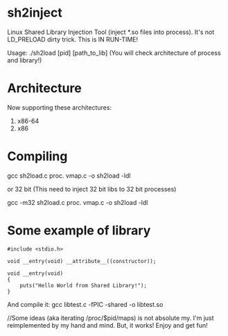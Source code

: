 # sh2inject
Linux Shared Library Injection Tool (inject *.so files into process). It's not LD_PRELOAD dirty trick. This is IN RUN-TIME!

Usage: ./sh2load [pid] [path_to_lib]
(You will check architecture of process and library!)

# Architecture
Now supporting these architectures:
1. x86-64
2. x86

# Compiling
gcc sh2load.c proc. vmap.c -o sh2load -ldl

or 32 bit (This need to inject 32 bit libs to 32 bit processes)

gcc -m32 sh2load.c proc. vmap.c -o sh2load -ldl

# Some example of library
```
#include <stdio.h>

void __entry(void) __attribute__((constructor));

void __entry(void)
{
	puts("Hello World from Shared Library!");
}
```
And compile it: gcc libtest.c -fPIC -shared -o libtest.so

//Some ideas (aka iterating /proc/$pid/maps) is not absolute my. I'm just reimplemented by my hand and mind. But, it works! Enjoy and get fun!
